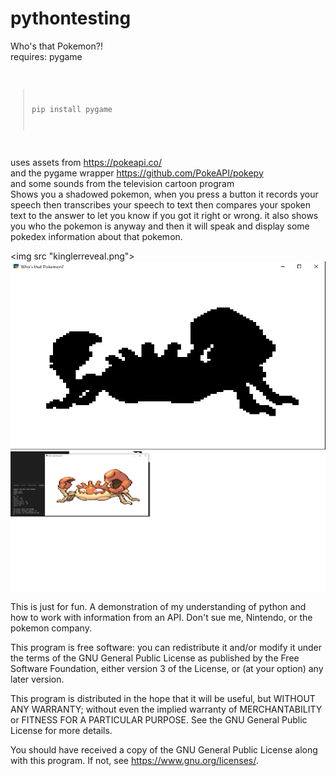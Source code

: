 # pythontesting

<h>Who's that Pokemon?!</h>
<br>
requires: pygame
<code>
>pip install pygame
</code>


uses assets from https://pokeapi.co/
<br>
and the pygame wrapper https://github.com/PokeAPI/pokepy
<br>
and some sounds from the television cartoon program
<br>
Shows you a shadowed pokemon, when you press a button it records your speech
then transcribes your speech to text
then compares your spoken text to the answer to let you know if you got it right or wrong.
it also shows you who the pokemon is anyway
and then it will speak and display some pokedex information about that pokemon.


<img src "kinglerreveal.png">
![pokemon hidden](https://github.com/astrobleem/pythontesting/blob/main/examplewindowkingler.png?raw=true)
<br>
![pokemon is revealed after hitting spacebar](https://github.com/astrobleem/pythontesting/blob/main/kinglerreveal.png?raw=true)


This is just for fun. A demonstration of my understanding of python and how to work with information from an API.
Don't sue me, Nintendo, or the pokemon company.

This program is free software: you can redistribute it and/or modify it under the terms of the GNU General Public License as published by the Free Software Foundation, either version 3 of the License, or (at your option) any later version.

This program is distributed in the hope that it will be useful, but WITHOUT ANY WARRANTY; without even the implied warranty of MERCHANTABILITY or FITNESS FOR A PARTICULAR PURPOSE. See the GNU General Public License for more details.

You should have received a copy of the GNU General Public License along with this program. If not, see <https://www.gnu.org/licenses/>.
